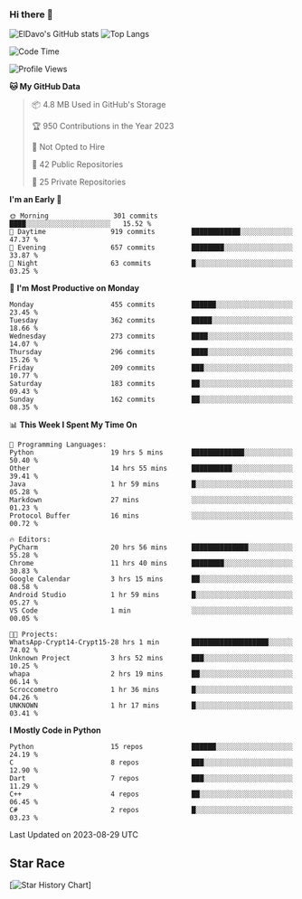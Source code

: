 ### Hi there 👋
![ElDavo's GitHub stats](https://github-readme-stats.vercel.app/api?username=ElDavoo&show_icons=true&theme=chartreuse-dark)
![Top Langs](https://github-readme-stats.vercel.app/api/top-langs/?username=ElDavoo&theme=chartreuse-dark&layout=compact)

<!--START_SECTION:waka-->
![Code Time](http://img.shields.io/badge/Code%20Time-209%20hrs%2021%20mins-blue)

![Profile Views](http://img.shields.io/badge/Profile%20Views-0-blue)

**🐱 My GitHub Data** 

> 📦 4.8 MB Used in GitHub's Storage 
 > 
> 🏆 950 Contributions in the Year 2023
 > 
> 🚫 Not Opted to Hire
 > 
> 📜 42 Public Repositories 
 > 
> 🔑 25 Private Repositories 
 > 
**I'm an Early 🐤** 

```text
🌞 Morning                301 commits         ████░░░░░░░░░░░░░░░░░░░░░   15.52 % 
🌆 Daytime                919 commits         ████████████░░░░░░░░░░░░░   47.37 % 
🌃 Evening                657 commits         ████████░░░░░░░░░░░░░░░░░   33.87 % 
🌙 Night                  63 commits          █░░░░░░░░░░░░░░░░░░░░░░░░   03.25 % 
```
📅 **I'm Most Productive on Monday** 

```text
Monday                   455 commits         ██████░░░░░░░░░░░░░░░░░░░   23.45 % 
Tuesday                  362 commits         █████░░░░░░░░░░░░░░░░░░░░   18.66 % 
Wednesday                273 commits         ████░░░░░░░░░░░░░░░░░░░░░   14.07 % 
Thursday                 296 commits         ████░░░░░░░░░░░░░░░░░░░░░   15.26 % 
Friday                   209 commits         ███░░░░░░░░░░░░░░░░░░░░░░   10.77 % 
Saturday                 183 commits         ██░░░░░░░░░░░░░░░░░░░░░░░   09.43 % 
Sunday                   162 commits         ██░░░░░░░░░░░░░░░░░░░░░░░   08.35 % 
```


📊 **This Week I Spent My Time On** 

```text
💬 Programming Languages: 
Python                   19 hrs 5 mins       █████████████░░░░░░░░░░░░   50.40 % 
Other                    14 hrs 55 mins      ██████████░░░░░░░░░░░░░░░   39.41 % 
Java                     1 hr 59 mins        █░░░░░░░░░░░░░░░░░░░░░░░░   05.28 % 
Markdown                 27 mins             ░░░░░░░░░░░░░░░░░░░░░░░░░   01.23 % 
Protocol Buffer          16 mins             ░░░░░░░░░░░░░░░░░░░░░░░░░   00.72 % 

🔥 Editors: 
PyCharm                  20 hrs 56 mins      ██████████████░░░░░░░░░░░   55.28 % 
Chrome                   11 hrs 40 mins      ████████░░░░░░░░░░░░░░░░░   30.83 % 
Google Calendar          3 hrs 15 mins       ██░░░░░░░░░░░░░░░░░░░░░░░   08.58 % 
Android Studio           1 hr 59 mins        █░░░░░░░░░░░░░░░░░░░░░░░░   05.27 % 
VS Code                  1 min               ░░░░░░░░░░░░░░░░░░░░░░░░░   00.05 % 

🐱‍💻 Projects: 
WhatsApp-Crypt14-Crypt15-28 hrs 1 min        ███████████████████░░░░░░   74.02 % 
Unknown Project          3 hrs 52 mins       ███░░░░░░░░░░░░░░░░░░░░░░   10.25 % 
whapa                    2 hrs 19 mins       ██░░░░░░░░░░░░░░░░░░░░░░░   06.14 % 
Scroccometro             1 hr 36 mins        █░░░░░░░░░░░░░░░░░░░░░░░░   04.26 % 
UNKNOWN                  1 hr 17 mins        █░░░░░░░░░░░░░░░░░░░░░░░░   03.41 % 
```

**I Mostly Code in Python** 

```text
Python                   15 repos            ██████░░░░░░░░░░░░░░░░░░░   24.19 % 
C                        8 repos             ███░░░░░░░░░░░░░░░░░░░░░░   12.90 % 
Dart                     7 repos             ███░░░░░░░░░░░░░░░░░░░░░░   11.29 % 
C++                      4 repos             ██░░░░░░░░░░░░░░░░░░░░░░░   06.45 % 
C#                       2 repos             █░░░░░░░░░░░░░░░░░░░░░░░░   03.23 % 
```




 Last Updated on 2023-08-29 UTC
<!--END_SECTION:waka-->

## Star Race

[![Star History Chart](https://api.star-history.com/svg?repos=ElDavoo/WhatsApp-Crypt14-Crypt15-Decrypter,ElDavoo/TuringOS,EliteAndroidApps/WhatsApp-Crypt12-Decrypter,KnugiHK/Whatsapp-Chat-Exporter&type=Date)]
